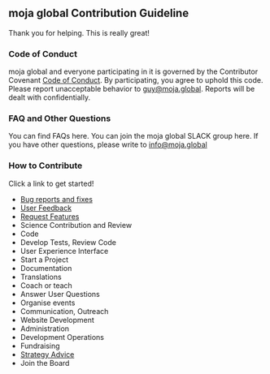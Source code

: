 ## moja global Contribution Guideline

Thank you for helping. This is really great!


### Code of Conduct
moja global and everyone participating in it is governed by the Contributor Covenant [Code of Conduct](https://github.com/moja-global/.github/blob/master/CODE_OF_CONDUCT.md). By participating, you agree to uphold this code. Please report unacceptable behavior to guy@moja.global. Reports will be dealt with confidentially.


### FAQ and Other Questions
You can find FAQs here.
You can join the moja global SLACK group here.
If you have other questions, please write to info@moja.global


### How to Contribute
Click a link to get started!



*   [Bug reports and fixes](https://github.com/moja-global/.github/wiki/How-to-Report-Bugs)
*   [User Feedback](https://github.com/moja-global/.github/wiki/How-to-Provide-User-Feedback)
*   [Request Features](https://github.com/moja-global/.github/wiki/How-to-Request-a-New-Feature)
*   Science Contribution and Review
*   Code 
*   Develop Tests, Review Code
*   User Experience Interface
*   Start a Project
*   Documentation
*   Translations
*   Coach or teach 
*   Answer User Questions
*   Organise events
*   Communication, Outreach
*   Website Development
*   Administration
*   Development Operations
*   Fundraising
*   [Strategy Advice](https://github.com/moja-global/.github/wiki/How-to-Provide-Strategy-Advice)
*   Join the Board

